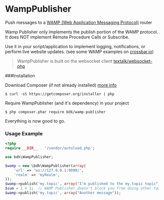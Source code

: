 Wamp&#xfeff;Publisher
===============

Push messages to a [WAMP (Web Application Messaging Protocol)](http://wamp-proto.org/) router

Wamp Publisher only implements the publish portion of the WAMP protocol.  It does NOT implement Remote Procedure Calls or Subscribe.

Use it in your script/application to implement logging, notifications, or perform live website updates.
(see some WAMP examples on [crossbar.io](https://demo.crossbar.io/))

> WampPublisher is built on the websocket client [textalk/websocket-php](https://github.com/textalk/websocket-php)

###Installation

Download Composer (if not already installed) [more info](https://getcomposer.org/doc/00-intro.md#downloading-the-composer-executable)

    $ curl -sS https://getcomposer.org/installer | php

Require WampPublisher (and it's dependency) in your project

    $ php composer.phar require bdk/wamp-publisher

Everything is now good to go.

### Usage Example

```php
<?php
require __DIR__ . '/vendor/autoload.php';

use bdk\WampPublisher;

$wamp = new \bdk\WampPublisher(array(
	'url' => 'ws://127.0.0.1:9090/',
	'realm' => 'myRealm',
));
$wamp->publish('my.topic', array("I'm published to the my.topic topic"));
$sum = 1 + 1;  // WAMP Publisher doesn't block you from doing other tasks
$wamp->publish('my.topic', array("Another message"));
```
